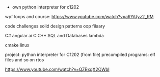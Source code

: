 - own python interpreter for c1202



wpf loops and course:
https://www.youtube.com/watch?v=aRYiUyz2_RM


code challenges
solid
design patterns
oop filaary


C#
angular
ai
C
C++
SQL and Databases
lambda 



cmake
linux



project:
python interpreter for C1202 (from file)
precompiled programs:  elf files and so on
rtos


https://www.youtube.com/watch?v=QZBxgX2OWbI